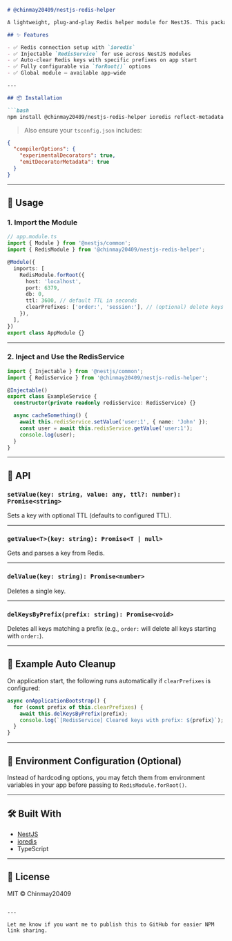 
````markdown
# @chinmay20409/nestjs-redis-helper

A lightweight, plug-and-play Redis helper module for NestJS. This package provides an injectable `RedisService` that wraps common Redis operations (`get`, `set`, `delete`, `delByPrefix`) and allows optional automatic deletion of keys by prefix on application bootstrap.

## ✨ Features

- ✅ Redis connection setup with `ioredis`
- ✅ Injectable `RedisService` for use across NestJS modules
- ✅ Auto-clear Redis keys with specific prefixes on app start
- ✅ Fully configurable via `forRoot()` options
- ✅ Global module — available app-wide

---

## 📦 Installation

```bash
npm install @chinmay20409/nestjs-redis-helper ioredis reflect-metadata
````

> Also ensure your `tsconfig.json` includes:

```json
{
  "compilerOptions": {
    "experimentalDecorators": true,
    "emitDecoratorMetadata": true
  }
}
```

---

## 🚀 Usage

### 1. **Import the Module**

```ts
// app.module.ts
import { Module } from '@nestjs/common';
import { RedisModule } from '@chinmay20409/nestjs-redis-helper';

@Module({
  imports: [
    RedisModule.forRoot({
      host: 'localhost',
      port: 6379,
      db: 0,
      ttl: 3600, // default TTL in seconds
      clearPrefixes: ['order:', 'session:'], // (optional) delete keys starting with these prefixes on app start
    }),
  ],
})
export class AppModule {}
```

---

### 2. **Inject and Use the RedisService**

```ts
import { Injectable } from '@nestjs/common';
import { RedisService } from '@chinmay20409/nestjs-redis-helper';

@Injectable()
export class ExampleService {
  constructor(private readonly redisService: RedisService) {}

  async cacheSomething() {
    await this.redisService.setValue('user:1', { name: 'John' });
    const user = await this.redisService.getValue('user:1');
    console.log(user);
  }
}
```

---

## 🔧 API

### `setValue(key: string, value: any, ttl?: number): Promise<string>`

Sets a key with optional TTL (defaults to configured TTL).

---

### `getValue<T>(key: string): Promise<T | null>`

Gets and parses a key from Redis.

---

### `delValue(key: string): Promise<number>`

Deletes a single key.

---

### `delKeysByPrefix(prefix: string): Promise<void>`

Deletes all keys matching a prefix (e.g., `order:` will delete all keys starting with `order:`).

---

## 🧪 Example Auto Cleanup

On application start, the following runs automatically if `clearPrefixes` is configured:

```ts
async onApplicationBootstrap() {
  for (const prefix of this.clearPrefixes) {
    await this.delKeysByPrefix(prefix);
    console.log(`[RedisService] Cleared keys with prefix: ${prefix}`);
  }
}
```

---

## 🔐 Environment Configuration (Optional)

Instead of hardcoding options, you may fetch them from environment variables in your app before passing to `RedisModule.forRoot()`.

---

## 🛠 Built With

* [NestJS](https://nestjs.com/)
* [ioredis](https://github.com/luin/ioredis)
* TypeScript

---

## 📝 License

MIT © Chinmay20409

```

---

Let me know if you want me to publish this to GitHub for easier NPM link sharing.
```
